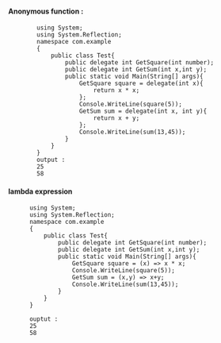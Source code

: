 #### Anonymous function : 
            using System;  
            using System.Reflection;
            namespace com.example  
            {                            
                public class Test{   
                    public delegate int GetSquare(int number);  
                    public delegate int GetSum(int x,int y);                   
                    public static void Main(String[] args){                
                        GetSquare square = delegate(int x){
                            return x * x;
                        };
                        Console.WriteLine(square(5));
                        GetSum sum = delegate(int x, int y){
                            return x + y;
                        };
                        Console.WriteLine(sum(13,45));
                    }   
                }     
            } 
            output : 
            25
            58
    
#### lambda expression    
                
          using System;  
          using System.Reflection;
          namespace com.example  
          {                            
              public class Test{   
                  public delegate int GetSquare(int number);  
                  public delegate int GetSum(int x,int y);                   
                  public static void Main(String[] args){                
                      GetSquare square = (x) => x * x;
                      Console.WriteLine(square(5));
                      GetSum sum = (x,y) => x+y;
                      Console.WriteLine(sum(13,45));
                  }   
              }     
          }    

          ouptut : 
          25
          58
        
     

